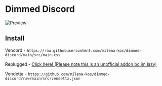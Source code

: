 # Dimmed Discord

![Preview](https://media.discordapp.net/attachments/1134519858034389026/1134522352814800956/image.png)

## Install

Vencord - `https://raw.githubusercontent.com/milena-kos/dimmed-discord/main/src/main.css`

Replugged - [Click here! (Please note this is an unofficial addon bc im lazy)](https://replugged.dev/install?identifier=milena-kos/dimmed-discord&source=github)

Vendetta - `https://github.com/milena-kos/dimmed-discord/raw/main/src/vendetta.json`
